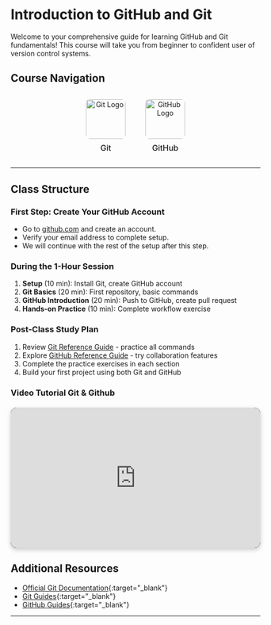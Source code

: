 # Introduction to GitHub and Git

Welcome to your comprehensive guide for learning GitHub and Git fundamentals! This course will take you from beginner to confident user of version control systems.

## Course Navigation

<div style="display: flex; justify-content: center; gap: 40px; margin: 30px 0; text-align: center;">
  
  <a href="git/" target="_blank" style="text-decoration: none; color: inherit;">
    <div style="display: flex; flex-direction: column; align-items: center;">
      <img src="https://git-scm.com/images/logos/downloads/Git-Icon-1788C.png" 
           alt="Git Logo" 
           width="80" 
           height="80" 
           style="transition: transform 0.3s ease; border-radius: 8px;">
      <span style="margin-top: 8px; font-size: 16px; font-weight: 500;">Git</span>
    </div>
  </a>

  <a href="github/" target="_blank" style="text-decoration: none; color: inherit;">
    <div style="display: flex; flex-direction: column; align-items: center;">
      <img src="https://github.githubassets.com/images/modules/logos_page/GitHub-Mark.png" 
           alt="GitHub Logo" 
           width="80" 
           height="80" 
           style="transition: transform 0.3s ease; border-radius: 8px;">
      <span style="margin-top: 8px; font-size: 16px; font-weight: 500;">GitHub</span>
    </div>
  </a>
</div>

---


## Class Structure

### First Step: Create Your GitHub Account

- Go to [github.com](https://github.com) and create an account.
- Verify your email address to complete setup.
- We will continue with the rest of the setup after this step.


### During the 1-Hour Session
1. **Setup** (10 min): Install Git, create GitHub account
2. **Git Basics** (20 min): First repository, basic commands
3. **GitHub Introduction** (20 min): Push to GitHub, create pull request
4. **Hands-on Practice** (10 min): Complete workflow exercise



### Post-Class Study Plan
1. Review [Git Reference Guide](git/) - practice all commands
2. Explore [GitHub Reference Guide](github/) - try collaboration features
3. Complete the practice exercises in each section
4. Build your first project using both Git and GitHub

### Video Tutorial Git & Github

<style>
.video-container {
    position: relative;
    padding-bottom: 56.25%;
    height: 0;
    overflow: hidden;
    max-width: 100%;
    background: #000;
    border-radius: 12px;
    box-shadow: 0px 4px 10px rgba(0, 0, 0, 0.2);
    margin: 20px auto;
}

.video-container iframe {
    position: absolute;
    top: 0;
    left: 0;
    width: 100%;
    height: 100%;
    border-radius: 12px;
}
</style>

<div class="video-container">
<iframe width="1056" height="594" src="https://www.youtube.com/embed/S7XpTAnSDL4" title="Git &amp; GitHub Tutorial | Visualized Git Course for Beginner &amp; Professional Developers in 2024" frameborder="0" allow="accelerometer; autoplay; clipboard-write; encrypted-media; gyroscope; picture-in-picture; web-share" referrerpolicy="strict-origin-when-cross-origin" allowfullscreen></iframe>
</div>

## Additional Resources

- [Official Git Documentation](https://git-scm.com/doc){:target="_blank"}
- [Git Guides](https://github.com/git-guides){:target="_blank"}
- [GitHub Guides](https://docs.github.com/en/get-started){:target="_blank"}

---

